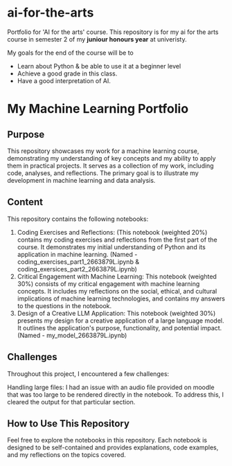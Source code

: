 # ai-for-the-arts
Portfolio for 'AI for the arts' course.
This repository is for my ai for the arts course in semester 2 of my **juniour honours year** at univeristy. 

My goals for the end of the course will be to 
- Learn about Python & be able to use it at a beginner level
- Achieve a good grade in this class.
- Have a good interpretation of AI. 


# My Machine Learning Portfolio

## Purpose

This repository showcases my work for a machine learning course, demonstrating my understanding of key concepts and my ability to apply them in practical projects. It serves as a collection of my work, including code, analyses, and reflections. The primary goal is to illustrate my development in machine learning and data analysis.

## Content

This repository contains the following notebooks:

1.  Coding Exercises and Reflections: (This notebook (weighted 20%) contains my coding exercises and reflections from the first part of the course. It demonstrates my initial understanding of Python and its application in machine learning. (Named - coding_exercises_part1_2663879L.ipynb & coding_exersices_part2_2663879L.ipynb)
2.  Critical Engagement with Machine Learning: This notebook (weighted 30%) consists of my critical engagement with machine learning concepts. It includes my reflections on the social, ethical, and cultural implications of machine learning technologies, and contains my answers to the questions in the notebook. 
3. Design of a Creative LLM Application: This notebook (weighted 30%) presents my design for a creative application of a large language model. It outlines the application's purpose, functionality, and potential impact. (Named - my_model_2663879L.ipynb)

## Challenges 

Throughout this project, I encountered a few challenges:

Handling large files: I had an issue with an audio file provided on moodle that was too large to be rendered directly in the notebook. To address this, I cleared the output for that particular section.

## How to Use This Repository

Feel free to explore the notebooks in this repository. Each notebook is designed to be self-contained and provides explanations, code examples, and my reflections on the topics covered.
